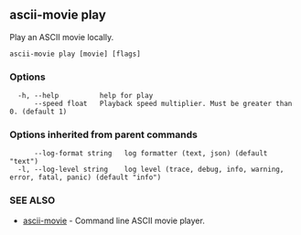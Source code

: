 ## ascii-movie play

Play an ASCII movie locally.

```
ascii-movie play [movie] [flags]
```

### Options

```
  -h, --help          help for play
      --speed float   Playback speed multiplier. Must be greater than 0. (default 1)
```

### Options inherited from parent commands

```
      --log-format string   log formatter (text, json) (default "text")
  -l, --log-level string    log level (trace, debug, info, warning, error, fatal, panic) (default "info")
```

### SEE ALSO

* [ascii-movie](ascii-movie.md)	 - Command line ASCII movie player.

